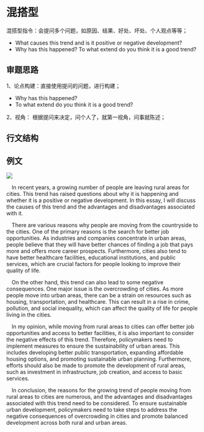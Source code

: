 # 混搭型
混搭型指令：会提问多个问题，如原因、结果、好处、坏处、个人观点等等；
- What causes this trend and is it positive or negative development?
- Why has this happened? To what extend do you think it is a good trend?

## 审题思路

1、论点构建：直接使用提问的问题，进行构建；
- Why has this happened?
- To what extend do you think it is a good trend?

2、视角：
根据提问来决定，问个人了，就第一视角，问事就陈述；

## 行文结构

## 例文
![](/images/混搭型题目.png)

&ensp;&ensp;In recent years, a growing number of people are leaving rural areas for cities. This trend has raised questions about why it is happening and whether it is a positive or negative development. In this essay, I will discuss the causes of this trend and the advantages and disadvantages associated with it.

&ensp;&ensp;<font class="font-pink">There are various reasons why </font>people are moving from the countryside to the cities. One of the primary reasons is the search for better job opportunities. As industries and companies concentrate in urban areas, people believe that they will have better chances of finding a job that pays more and offers more career prospects. Furthermore, cities also tend to have better healthcare facilities, educational institutions, and public services, which are crucial factors for people looking to improve their quality of life.

&ensp;&ensp;<font class="font-pink">On the other hand, this trend can also lead to some negative consequences</font>. One major issue is the overcrowding of cities. As more people move into urban areas, there can be a strain on resources such as housing, transportation, and healthcare. This can result in a rise in crime, pollution, and social inequality, which can affect the quality of life for people living in the cities.

&ensp;&ensp;<font class="font-pink">In my opinion</font>, <font class="font-pink">while</font> moving from rural areas to cities can offer better job opportunities and access to better facilities, <font class="font-pink">it is also important to</font> consider the negative effects of this trend. Therefore, policymakers need to implement measures to ensure the sustainability of urban areas. This includes developing better public transportation, expanding affordable housing options, and promoting sustainable urban planning. Furthermore, efforts should also be made to promote the development of rural areas, such as investment in infrastructure, job creation, and access to basic services.

&ensp;&ensp;In conclusion, the reasons for the growing trend of people moving from rural areas to cities are numerous, and the advantages and disadvantages associated with this trend need to be considered. To ensure sustainable urban development, policymakers need to take steps to address the negative consequences of overcrowding in cities and promote balanced development across both rural and urban areas.